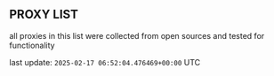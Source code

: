 ## PROXY LIST

all proxies in this list were collected from open sources and tested for functionality

last update: `2025-02-17 06:52:04.476469+00:00` UTC